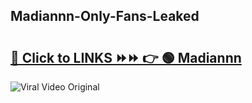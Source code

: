 
 ## Madiannn-Only-Fans-Leaked

# <h2><a href="https://clipsfans.com/Madiannn&ref=git">🔗 Click to LINKS ⏩⏩ 👉 🟢 Madiannn </a></h2>

<a href="https://clipsfans.com/Madiannn&ref=git" rel="nofollow" data-target="animated-image.originalLink"><img src="https://i.ibb.co.com/xMMVF88/686577567.gif" alt="Viral Video Original" style="max-width: 100%; display: inline-block;" data-target="animated-image.originalImage"></a>
